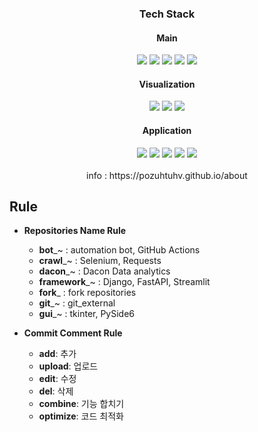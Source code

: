 <div align="center">
<h3>Tech Stack</h3>
<h4>Main</h4>
<img src="https://img.shields.io/badge/Python-3776AB?style=flat-square&logo=python&logoColor=white"> 
<img src="https://img.shields.io/badge/FastAPI-009688?style=flat-square&logo=FastAPI&logoColor=white">
<img src="https://img.shields.io/badge/Django-092E20?style=flat-square&logo=django&logoColor=white">
<img src="https://img.shields.io/badge/MySQL-4479A1?style=flat-square&logo=MySQL&logoColor=white">
<img src="https://img.shields.io/badge/Postgresql-4169E1?style=flat-square&logo=postgresql&logoColor=white">
<h4>Visualization</h4>
<img src="https://img.shields.io/badge/Looker-4285F4?style=flat-square&logo=Looker&logoColor=white">
<img src="https://img.shields.io/badge/Streamlit-FF4B4B?style=flat-square&logo=Streamlit&logoColor=white">
<img src="https://img.shields.io/badge/Tableau-E97627?style=flat-square&logo=Tableau&logoColor=white"><br>
<h4>Application</h4>
<img src="https://img.shields.io/badge/Git-F05032?style=flat-square&logo=Git&logoColor=white">
<img src="https://img.shields.io/badge/Github-181717?style=flat-square&logo=Github&logoColor=white">
<img src="https://img.shields.io/badge/Actions-181717?style=flat-square&logo=GithubActions&logoColor=white">
<img src="https://img.shields.io/badge/Slack-4A154B?style=flat-square&logo=Slack&logoColor=white">
<img src="https://img.shields.io/badge/Selenium-43B02A?style=flat-square&logo=Selenium&logoColor=white"><br>
<br>
info : https://pozuhtuhv.github.io/about<br>
</div>

## Rule
- **Repositories Name Rule**
  - **bot**_~ : automation bot, GitHub Actions
  - **crawl**_~ : Selenium, Requests
  - **dacon**_~ : Dacon Data analytics
  - **framework**_~ : Django, FastAPI, Streamlit
  - **fork**_ : fork repositories
  - **git**_~ : git_external
  - **gui**_~ : tkinter, PySide6
    
- **Commit Comment Rule**
  - **add**: 추가 
  - **upload**: 업로드
  - **edit**: 수정
  - **del**: 삭제
  - **combine**: 기능 합치기
  - **optimize**: 코드 최적화

<!--
**pozuhtuhv/pozuhtuhv** is a ✨ _special_ ✨ repository because its `README.md` (this file) appears on your GitHub profile.

Here are some ideas to get you started:

- 🔭 I’m currently working on ...
- 🌱 I’m currently learning ...
- 👯 I’m looking to collaborate on ...
- 🤔 I’m looking for help with ...
- 💬 Ask me about ...
- 📫 How to reach me: ...
- 😄 Pronouns: ...
- ⚡ Fun fact: ...
-->
